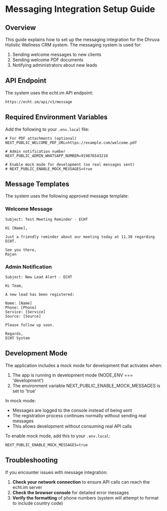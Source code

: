 # Messaging Integration Setup Guide

## Overview
This guide explains how to set up the messaging integration for the Dhruva Holistic Wellness CRM system. The messaging system is used for:
1. Sending welcome messages to new clients
2. Sending welcome PDF documents
3. Notifying administrators about new leads

## API Endpoint
The system uses the echt.im API endpoint:
```
https://echt.im/api/v1/message
```

## Required Environment Variables
Add the following to your `.env.local` file:

```
# For PDF attachments (optional)
NEXT_PUBLIC_WELCOME_PDF_URL=https://example.com/welcome.pdf

# Admin notification number
NEXT_PUBLIC_ADMIN_WHATSAPP_NUMBER=919876543210

# Enable mock mode for development (no real messages sent)
# NEXT_PUBLIC_ENABLE_MOCK_MESSAGES=true
```

## Message Templates

The system uses the following approved message template:

### Welcome Message
```
Subject: Test Meeting Reminder - ECHT

Hi [Name],

Just a friendly reminder about our meeting today at 11.30 regarding ECHT.

See you there,
Rajan
```

### Admin Notification
```
Subject: New Lead Alert - ECHT

Hi Team,

A new lead has been registered:

Name: [Name]
Phone: [Phone]
Service: [Service]
Source: [Source]

Please follow up soon.

Regards,
ECHT System
```

## Development Mode

The application includes a mock mode for development that activates when:
1. The app is running in development mode (NODE_ENV === 'development')
2. The environment variable NEXT_PUBLIC_ENABLE_MOCK_MESSAGES is set to 'true'

In mock mode:
- Messages are logged to the console instead of being sent
- The registration process continues normally without sending real messages
- This allows development without consuming real API calls

To enable mock mode, add this to your `.env.local`:
```
NEXT_PUBLIC_ENABLE_MOCK_MESSAGES=true
```

## Troubleshooting

If you encounter issues with message integration:

1. **Check your network connection** to ensure API calls can reach the echt.im server
2. **Check the browser console** for detailed error messages
3. **Verify the formatting** of phone numbers (system will attempt to format to include country code) 
